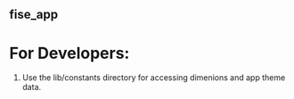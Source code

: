 ## fise_app

# For Developers:
  1. Use the lib/constants directory for accessing dimenions and app theme data. 
